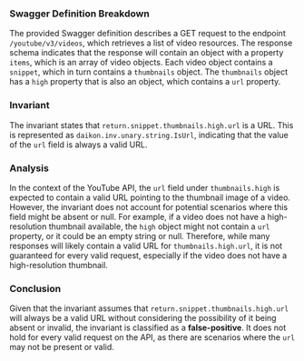 ### Swagger Definition Breakdown
The provided Swagger definition describes a GET request to the endpoint `/youtube/v3/videos`, which retrieves a list of video resources. The response schema indicates that the response will contain an object with a property `items`, which is an array of video objects. Each video object contains a `snippet`, which in turn contains a `thumbnails` object. The `thumbnails` object has a `high` property that is also an object, which contains a `url` property. 

### Invariant
The invariant states that `return.snippet.thumbnails.high.url` is a URL. This is represented as `daikon.inv.unary.string.IsUrl`, indicating that the value of the `url` field is always a valid URL. 

### Analysis
In the context of the YouTube API, the `url` field under `thumbnails.high` is expected to contain a valid URL pointing to the thumbnail image of a video. However, the invariant does not account for potential scenarios where this field might be absent or null. For example, if a video does not have a high-resolution thumbnail available, the `high` object might not contain a `url` property, or it could be an empty string or null. Therefore, while many responses will likely contain a valid URL for `thumbnails.high.url`, it is not guaranteed for every valid request, especially if the video does not have a high-resolution thumbnail. 

### Conclusion
Given that the invariant assumes that `return.snippet.thumbnails.high.url` will always be a valid URL without considering the possibility of it being absent or invalid, the invariant is classified as a **false-positive**. It does not hold for every valid request on the API, as there are scenarios where the `url` may not be present or valid.
